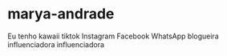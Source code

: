 # marya-andrade
Eu tenho kawaii tiktok Instagram Facebook WhatsApp blogueira influenciadora influenciadora

